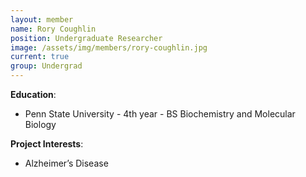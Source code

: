 ```yaml
---
layout: member
name: Rory Coughlin
position: Undergraduate Researcher
image: /assets/img/members/rory-coughlin.jpg
current: true
group: Undergrad
---
```


**Education**: 

  * Penn State University - 4th year - BS Biochemistry and Molecular Biology
 
 

**Project Interests**:

  * Alzheimer’s Disease
